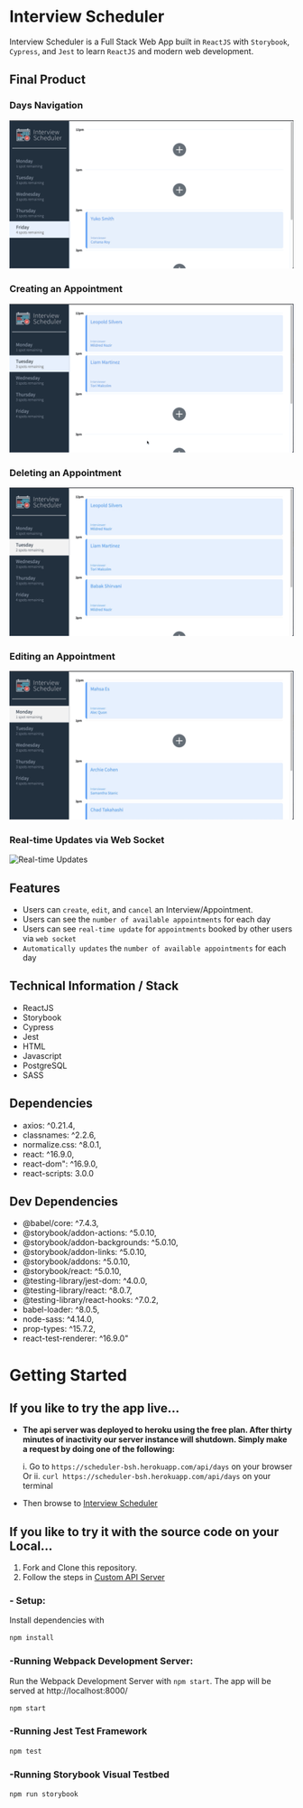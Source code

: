# Interview Scheduler

Interview Scheduler is a Full Stack Web App built in `ReactJS` with `Storybook`, `Cypress`, and `Jest` to learn `ReactJS` and modern web development.

## Final Product

### Days Navigation

![Days Navigation](https://github.com/babakshirvani/Scheduler/blob/master/docs/nav.gif)

### Creating an Appointment

![Creating Appointment](https://github.com/babakshirvani/Scheduler/blob/master/docs/create.gif)

### Deleting an Appointment

![Deleting Appointment](https://github.com/babakshirvani/Scheduler/blob/master/docs/delete.gif)

### Editing an Appointment

![Editing Appointment](https://github.com/babakshirvani/Scheduler/blob/master/docs/edit.gif)

### Real-time Updates via Web Socket

![Real-time Updates](https://github.com/babakshirvani/Scheduler/blob/master/docs/websocket.gif)

## Features

- Users can `create`, `edit`, and `cancel` an Interview/Appointment.
- Users can see the `number of available appointments` for each day
- Users can see `real-time update` for `appointments` booked by other users via `web socket`
- `Automatically updates` the `number of available appointments` for each day

## Technical Information / Stack

- ReactJS
- Storybook
- Cypress
- Jest
- HTML
- Javascript
- PostgreSQL
- SASS

## Dependencies

- axios: ^0.21.4,
- classnames: ^2.2.6,
- normalize.css: ^8.0.1,
- react: ^16.9.0,
- react-dom": ^16.9.0,
- react-scripts: 3.0.0

## Dev Dependencies

- @babel/core: ^7.4.3,
- @storybook/addon-actions: ^5.0.10,
- @storybook/addon-backgrounds: ^5.0.10,
- @storybook/addon-links: ^5.0.10,
- @storybook/addons: ^5.0.10,
- @storybook/react: ^5.0.10,
- @testing-library/jest-dom: ^4.0.0,
- @testing-library/react: ^8.0.7,
- @testing-library/react-hooks: ^7.0.2,
- babel-loader: ^8.0.5,
- node-sass: ^4.14.0,
- prop-types: ^15.7.2,
- react-test-renderer: ^16.9.0"

# Getting Started

## If you like to try the app live...

- **The api server was deployed to heroku using the free plan. After thirty minutes of inactivity our server instance will shutdown. Simply make a request by doing one of the following:**

  i. Go to `https://scheduler-bsh.herokuapp.com/api/days` on your browser
  Or ii. `curl https://scheduler-bsh.herokuapp.com/api/days` on your terminal

- Then browse to [Interview Scheduler](scheduler-bsh.netlify.app)

## If you like to try it with the source code on your Local...

1. Fork and Clone this repository.
2. Follow the steps in [Custom API Server](https://github.com/lighthouse-labs/scheduler-api)

### - Setup:

Install dependencies with

```sh
npm install
```

### -Running Webpack Development Server:

Run the Webpack Development Server with `npm start`. The app will be served at http://localhost:8000/

```sh
npm start
```

### -Running Jest Test Framework

```sh
npm test
```

### -Running Storybook Visual Testbed

```sh
npm run storybook
```
